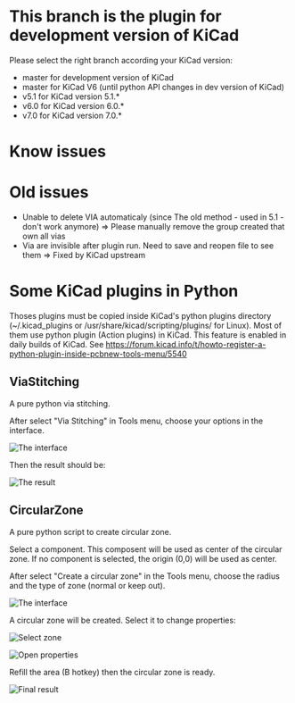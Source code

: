 # This branch is the plugin for development version of KiCad


Please select the right branch according your KiCad version:
 - master for development version of KiCad
 - master for KiCad V6 (until python API changes in dev version of KiCad)
 - v5.1 for KiCad version 5.1.*
 - v6.0 for KiCad version 6.0.*
 - v7.0 for KiCad version 7.0.*

# Know issues


# Old issues

 - Unable to delete VIA automaticaly (since The old method - used in 5.1 - don't
   work anymore) => Please manually remove the group created that own
   all vias
 - Via are invisible after plugin run. Need to save and reopen file to
   see them => Fixed by KiCad upstream



# Some KiCad plugins in Python

Thoses plugins must be copied inside KiCad's python plugins
directory (~/.kicad_plugins or /usr/share/kicad/scripting/plugins/ for
Linux).
Most of them use python plugin (Action plugins) in KiCad. This feature
is enabled in daily builds of KiCad.
See https://forum.kicad.info/t/howto-register-a-python-plugin-inside-pcbnew-tools-menu/5540


## ViaStitching

A pure python via stitching.

After select "Via Stitching" in Tools menu, choose your options in the
interface.

![The interface](images/via1.png)

Then the result should be:

![The result](images/via2.png)

## CircularZone

A pure python script to create circular zone.

Select a component. This composent will be used as center of the
circular zone. If no component is selected, the origin (0,0) will be
used as center.

After select "Create a circular zone" in the Tools menu, choose the
radius and the type of zone (normal or keep out).

![The interface](images/circular1.png)

A circular zone will be created. Select it to change properties:

![Select zone](images/circular2.png)

![Open properties](images/circular3.png)

Refill the area (B hotkey) then the circular zone is ready.

![Final result](images/circular4.png)
